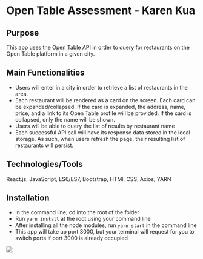 # Open Table Assessment - Karen Kua

## Purpose

This app uses the Open Table API in order to query for restaurants on the Open Table platform in a given city. 

## Main Functionalities

* Users will enter in a city in order to retrieve a list of restaurants in the area.
* Each restaurant will be rendered as a card on the screen. Each card can be expanded/collapsed. If the card is expanded, the address, name, price, and a link to its Open Table profile will be provided.  If the card is collapsed, only the name will be shown. 
* Users will be able to query the list of results by restaurant name 
* Each successful API call will have its response data stored in the local storage.  As such, when users refresh the page, their resulting list of restaurants will persist. 

## Technologies/Tools

React.js, JavaScript, ES6/ES7, Bootstrap, HTMl, CSS, Axios, YARN

## Installation

* In the command line, cd into the root of the folder
* Run `yarn install` at the root using your command line 
* After installing all the node modules, run `yarn start` in the command line 
* This app will take up port 3000, but your terminal will request for you to switch ports if port 3000 is already occupied

![](https://media.giphy.com/media/3YJ2oRxq8FleEQMFek/giphy.gif)

